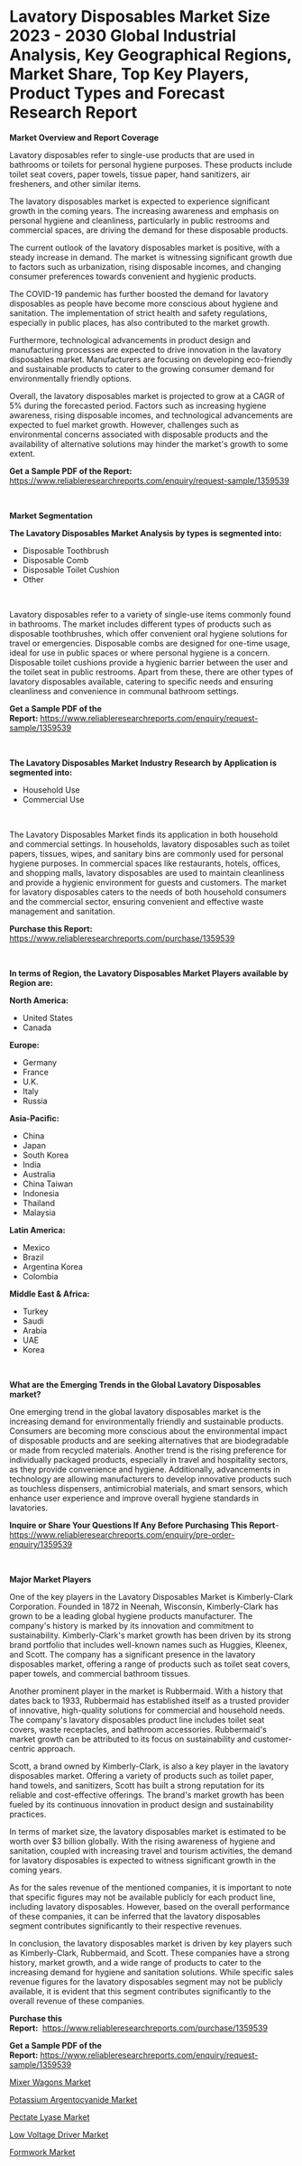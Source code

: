 <p><h1>Lavatory Disposables Market Size 2023 - 2030 Global Industrial Analysis, Key Geographical Regions, Market Share, Top Key Players, Product Types and Forecast Research Report</h1></p><p><strong>Market Overview and Report Coverage</strong></p>
<p><p>Lavatory disposables refer to single-use products that are used in bathrooms or toilets for personal hygiene purposes. These products include toilet seat covers, paper towels, tissue paper, hand sanitizers, air fresheners, and other similar items.</p><p>The lavatory disposables market is expected to experience significant growth in the coming years. The increasing awareness and emphasis on personal hygiene and cleanliness, particularly in public restrooms and commercial spaces, are driving the demand for these disposable products.</p><p>The current outlook of the lavatory disposables market is positive, with a steady increase in demand. The market is witnessing significant growth due to factors such as urbanization, rising disposable incomes, and changing consumer preferences towards convenient and hygienic products.</p><p>The COVID-19 pandemic has further boosted the demand for lavatory disposables as people have become more conscious about hygiene and sanitation. The implementation of strict health and safety regulations, especially in public places, has also contributed to the market growth.</p><p>Furthermore, technological advancements in product design and manufacturing processes are expected to drive innovation in the lavatory disposables market. Manufacturers are focusing on developing eco-friendly and sustainable products to cater to the growing consumer demand for environmentally friendly options.</p><p>Overall, the lavatory disposables market is projected to grow at a CAGR of 5% during the forecasted period. Factors such as increasing hygiene awareness, rising disposable incomes, and technological advancements are expected to fuel market growth. However, challenges such as environmental concerns associated with disposable products and the availability of alternative solutions may hinder the market's growth to some extent.</p></p>
<p><strong>Get a Sample PDF of the Report:</strong> <a href="https://www.reliableresearchreports.com/enquiry/request-sample/1359539">https://www.reliableresearchreports.com/enquiry/request-sample/1359539</a></p>
<p>&nbsp;</p>
<p><strong>Market Segmentation</strong></p>
<p><strong>The Lavatory Disposables Market Analysis by types is segmented into:</strong></p>
<p><ul><li>Disposable Toothbrush</li><li>Disposable Comb</li><li>Disposable Toilet Cushion</li><li>Other</li></ul></p>
<p>&nbsp;</p>
<p><p>Lavatory disposables refer to a variety of single-use items commonly found in bathrooms. The market includes different types of products such as disposable toothbrushes, which offer convenient oral hygiene solutions for travel or emergencies. Disposable combs are designed for one-time usage, ideal for use in public spaces or where personal hygiene is a concern. Disposable toilet cushions provide a hygienic barrier between the user and the toilet seat in public restrooms. Apart from these, there are other types of lavatory disposables available, catering to specific needs and ensuring cleanliness and convenience in communal bathroom settings.</p></p>
<p><strong>Get a Sample PDF of the Report:</strong>&nbsp;<a href="https://www.reliableresearchreports.com/enquiry/request-sample/1359539">https://www.reliableresearchreports.com/enquiry/request-sample/1359539</a></p>
<p>&nbsp;</p>
<p><strong>The Lavatory Disposables Market Industry Research by Application is segmented into:</strong></p>
<p><ul><li>Household Use</li><li>Commercial Use</li></ul></p>
<p>&nbsp;</p>
<p><p>The Lavatory Disposables Market finds its application in both household and commercial settings. In households, lavatory disposables such as toilet papers, tissues, wipes, and sanitary bins are commonly used for personal hygiene purposes. In commercial spaces like restaurants, hotels, offices, and shopping malls, lavatory disposables are used to maintain cleanliness and provide a hygienic environment for guests and customers. The market for lavatory disposables caters to the needs of both household consumers and the commercial sector, ensuring convenient and effective waste management and sanitation.</p></p>
<p><strong>Purchase this Report:</strong>&nbsp; <a href="https://www.reliableresearchreports.com/purchase/1359539">https://www.reliableresearchreports.com/purchase/1359539</a></p>
<p>&nbsp;</p>
<p><strong>In terms of Region, the Lavatory Disposables Market Players available by Region are:</strong></p>
<p>
    <p> <strong> North America: </strong>
        <ul>
            <li>United States</li>
            <li>Canada</li>
        </ul>
        </p> 
    <p> <strong> Europe: </strong>
        <ul>
            <li>Germany</li>
            <li>France</li>
            <li>U.K.</li>
            <li>Italy</li>
            <li>Russia</li>
        </ul>
        </p> 
    <p> <strong> Asia-Pacific: </strong>
        <ul>
            <li>China</li>
            <li>Japan</li>
            <li>South Korea</li>
            <li>India</li>
            <li>Australia</li>
            <li>China Taiwan</li>
            <li>Indonesia</li>
            <li>Thailand</li>
            <li>Malaysia</li>
        </ul>
        </p> 
    <p> <strong> Latin America: </strong>
        <ul>
            <li>Mexico</li>
            <li>Brazil</li>
            <li>Argentina Korea</li>
            <li>Colombia</li>
        </ul>
        </p> 
    <p> <strong> Middle East & Africa: </strong>
        <ul>
            <li>Turkey</li>
            <li>Saudi</li>
            <li>Arabia</li>
            <li>UAE</li>
            <li>Korea</li>
        </ul>
    </p>
    </p>
<p>&nbsp;</p>
<p><strong>What are the Emerging Trends in the Global Lavatory Disposables market?</strong></p>
<p><p>One emerging trend in the global lavatory disposables market is the increasing demand for environmentally friendly and sustainable products. Consumers are becoming more conscious about the environmental impact of disposable products and are seeking alternatives that are biodegradable or made from recycled materials. Another trend is the rising preference for individually packaged products, especially in travel and hospitality sectors, as they provide convenience and hygiene. Additionally, advancements in technology are allowing manufacturers to develop innovative products such as touchless dispensers, antimicrobial materials, and smart sensors, which enhance user experience and improve overall hygiene standards in lavatories.</p></p>
<p><strong>Inquire or Share Your Questions If Any Before Purchasing This Report</strong>- <a href="https://www.reliableresearchreports.com/enquiry/pre-order-enquiry/1359539">https://www.reliableresearchreports.com/enquiry/pre-order-enquiry/1359539</a></p>
<p>&nbsp;</p>
<p><strong>Major Market Players</strong></p>
<p><p>One of the key players in the Lavatory Disposables Market is Kimberly-Clark Corporation. Founded in 1872 in Neenah, Wisconsin, Kimberly-Clark has grown to be a leading global hygiene products manufacturer. The company's history is marked by its innovation and commitment to sustainability. Kimberly-Clark's market growth has been driven by its strong brand portfolio that includes well-known names such as Huggies, Kleenex, and Scott. The company has a significant presence in the lavatory disposables market, offering a range of products such as toilet seat covers, paper towels, and commercial bathroom tissues.</p><p>Another prominent player in the market is Rubbermaid. With a history that dates back to 1933, Rubbermaid has established itself as a trusted provider of innovative, high-quality solutions for commercial and household needs. The company's lavatory disposables product line includes toilet seat covers, waste receptacles, and bathroom accessories. Rubbermaid's market growth can be attributed to its focus on sustainability and customer-centric approach.</p><p>Scott, a brand owned by Kimberly-Clark, is also a key player in the lavatory disposables market. Offering a variety of products such as toilet paper, hand towels, and sanitizers, Scott has built a strong reputation for its reliable and cost-effective offerings. The brand's market growth has been fueled by its continuous innovation in product design and sustainability practices.</p><p>In terms of market size, the lavatory disposables market is estimated to be worth over $3 billion globally. With the rising awareness of hygiene and sanitation, coupled with increasing travel and tourism activities, the demand for lavatory disposables is expected to witness significant growth in the coming years.</p><p>As for the sales revenue of the mentioned companies, it is important to note that specific figures may not be available publicly for each product line, including lavatory disposables. However, based on the overall performance of these companies, it can be inferred that the lavatory disposables segment contributes significantly to their respective revenues.</p><p>In conclusion, the lavatory disposables market is driven by key players such as Kimberly-Clark, Rubbermaid, and Scott. These companies have a strong history, market growth, and a wide range of products to cater to the increasing demand for hygiene and sanitation solutions. While specific sales revenue figures for the lavatory disposables segment may not be publicly available, it is evident that this segment contributes significantly to the overall revenue of these companies.</p></p>
<p><strong>Purchase this Report:</strong>&nbsp;&nbsp;<a href="https://www.reliableresearchreports.com/purchase/1359539">https://www.reliableresearchreports.com/purchase/1359539</a></p>
<p></p>
<p><strong>Get a Sample PDF of the Report:</strong>&nbsp;<a href="https://www.reliableresearchreports.com/enquiry/request-sample/1359539">https://www.reliableresearchreports.com/enquiry/request-sample/1359539</a></p>
<p><p><a href="https://medium.com/@poem.snap.phase/mixer-wagons-market-size-growth-forecast-2023-2030-1841d206c8ad">Mixer Wagons Market</a></p><p><a href="https://www.linkedin.com/pulse/potassium-argentocyanide-market-share-amp-new-trends-analysis-uckhe/">Potassium Argentocyanide Market</a></p><p><a href="https://www.linkedin.com/pulse/pectate-lyase-market-size-share-amp-trends-analysis-report-0cpve/">Pectate Lyase Market</a></p><p><a href="https://www.linkedin.com/pulse/low-voltage-driver-market-share-amp-new-trends-analysis-dhkje/">Low Voltage Driver Market</a></p><p><a href="https://medium.com/@late.bean.frame/formwork-market-size-growth-forecast-2023-2030-47b47c3355b6">Formwork Market</a></p></p>